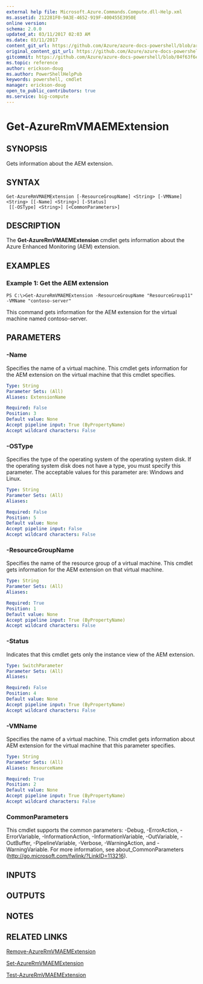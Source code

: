 ```yaml
---
external help file: Microsoft.Azure.Commands.Compute.dll-Help.xml
ms.assetid: 212281F0-9A3E-4652-919F-400455E3950E
online version:
schema: 2.0.0
updated_at: 03/11/2017 02:03 AM
ms.date: 03/11/2017
content_git_url: https://github.com/Azure/azure-docs-powershell/blob/armsql/azureps-cmdlets-docs/ResourceManager/AzureRM.Compute/v2.8.0/Get-AzureRmVMAEMExtension.md
original_content_git_url: https://github.com/Azure/azure-docs-powershell/blob/armsql/azureps-cmdlets-docs/ResourceManager/AzureRM.Compute/v2.8.0/Get-AzureRmVMAEMExtension.md
gitcommit: https://github.com/Azure/azure-docs-powershell/blob/04f63f6e685743ace2c57eb157574e34e8610b1c
ms.topic: reference
author: erickson-doug
ms.author: PowerShellHelpPub
keywords: powershell, cmdlet
manager: erickson-doug
open_to_public_contributors: true
ms.service: big-compute
---
```


# Get-AzureRmVMAEMExtension

## SYNOPSIS
Gets information about the AEM extension.

## SYNTAX

```
Get-AzureRmVMAEMExtension [-ResourceGroupName] <String> [-VMName] <String> [[-Name] <String>] [-Status]
 [[-OSType] <String>] [<CommonParameters>]
```

## DESCRIPTION
The **Get-AzureRmVMAEMExtension** cmdlet gets information about the Azure Enhanced Monitoring (AEM) extension.

## EXAMPLES

### Example 1: Get the AEM extension
```
PS C:\>Get-AzureRmVMAEMExtension -ResourceGroupName "ResourceGroup11" -VMName "contoso-server"
```

This command gets information for the AEM extension for the virtual machine named contoso-server.

## PARAMETERS

### -Name
Specifies the name of a virtual machine.
This cmdlet gets information for the AEM extension on the virtual machine that this cmdlet specifies.

```yaml
Type: String
Parameter Sets: (All)
Aliases: ExtensionName

Required: False
Position: 3
Default value: None
Accept pipeline input: True (ByPropertyName)
Accept wildcard characters: False
```

### -OSType
Specifies the type of the operating system of the operating system disk.
If the operating system disk does not have a type, you must specify this parameter.
The acceptable values for this parameter are: Windows and Linux.

```yaml
Type: String
Parameter Sets: (All)
Aliases: 

Required: False
Position: 5
Default value: None
Accept pipeline input: False
Accept wildcard characters: False
```

### -ResourceGroupName
Specifies the name of the resource group of a virtual machine.
This cmdlet gets information for the AEM extension on that virtual machine.

```yaml
Type: String
Parameter Sets: (All)
Aliases: 

Required: True
Position: 1
Default value: None
Accept pipeline input: True (ByPropertyName)
Accept wildcard characters: False
```

### -Status
Indicates that this cmdlet gets only the instance view of the AEM extension.

```yaml
Type: SwitchParameter
Parameter Sets: (All)
Aliases: 

Required: False
Position: 4
Default value: None
Accept pipeline input: True (ByPropertyName)
Accept wildcard characters: False
```

### -VMName
Specifies the name of a virtual machine.
This cmdlet gets information about AEM extension for the virtual machine that this parameter specifies.

```yaml
Type: String
Parameter Sets: (All)
Aliases: ResourceName

Required: True
Position: 2
Default value: None
Accept pipeline input: True (ByPropertyName)
Accept wildcard characters: False
```

### CommonParameters
This cmdlet supports the common parameters: -Debug, -ErrorAction, -ErrorVariable, -InformationAction, -InformationVariable, -OutVariable, -OutBuffer, -PipelineVariable, -Verbose, -WarningAction, and -WarningVariable. For more information, see about_CommonParameters (http://go.microsoft.com/fwlink/?LinkID=113216).

## INPUTS

## OUTPUTS

## NOTES

## RELATED LINKS

[Remove-AzureRmVMAEMExtension](./Remove-AzureRmVMAEMExtension.md)

[Set-AzureRmVMAEMExtension](./Set-AzureRmVMAEMExtension.md)

[Test-AzureRmVMAEMExtension](./Test-AzureRmVMAEMExtension.md)


